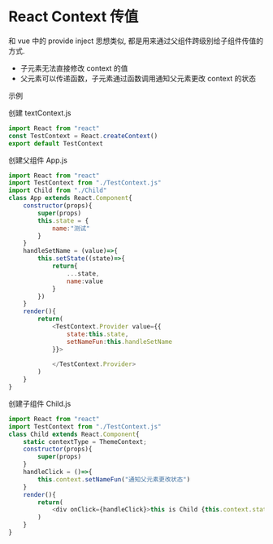 # React Context 传值

和 vue 中的 provide inject 思想类似, 都是用来通过父组件跨级别给子组件传值的方式.

- 子元素无法直接修改 context 的值
- 父元素可以传递函数，子元素通过函数调用通知父元素更改 context 的状态

示例

创建 textContext.js

```javascript
import React from "react"
const TestContext = React.createContext()
export default TestContext

```

创建父组件 App.js

```javascript
import React from "react"
import TestContext from "./TestContext.js"
import Child from "./Child"
class App extends React.Component{
    constructor(props){
        super(props)
        this.state = {
            name:"测试"
        }
    }
    handleSetName = (value)=>{
        this.setState((state)=>{
            return{
                ...state,
                name:value
            }
        })
    }
    render(){
        return(
        	<TestContext.Provider value={{
            	state:this.state,
            	setNameFun:this.handleSetName
            }}>
            
            </TestContext.Provider>
        )
    }
}
```

创建子组件 Child.js

```javascript
import React from "react"
import TestContext from "./TestContext.js"
class Child extends React.Component{
    static contextType = ThemeContext;
    constructor(props){
        super(props)
    }
    handleClick = ()=>{
        this.context.setNameFun("通知父元素更改状态")
    }
    render(){
        return(
       		<div onClick={handleClick}>this is Child {this.context.state.name}</div>
        )
    }
}
```